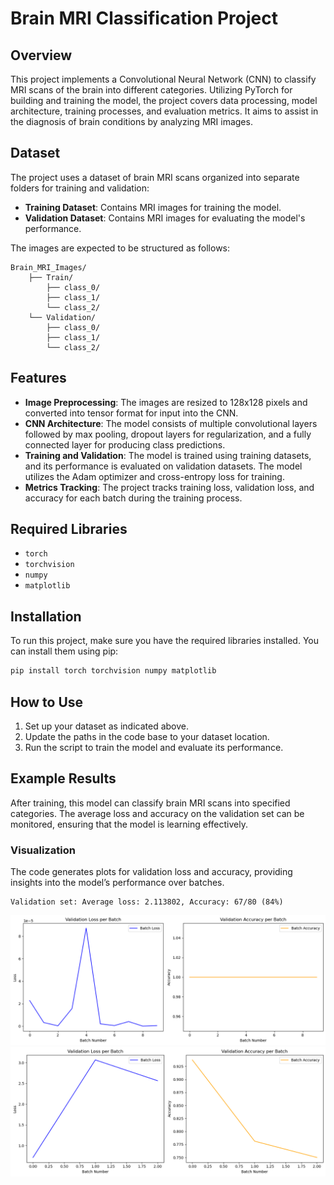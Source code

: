 
# Brain MRI Classification Project

## Overview
This project implements a Convolutional Neural Network (CNN) to classify MRI scans of the brain into different categories. Utilizing PyTorch for building and training the model, the project covers data processing, model architecture, training processes, and evaluation metrics. It aims to assist in the diagnosis of brain conditions by analyzing MRI images.

## Dataset
The project uses a dataset of brain MRI scans organized into separate folders for training and validation:
- **Training Dataset**: Contains MRI images for training the model.
- **Validation Dataset**: Contains MRI images for evaluating the model's performance.

The images are expected to be structured as follows:
```
Brain_MRI_Images/
    ├── Train/
        ├── class_0/
        ├── class_1/
        └── class_2/
    └── Validation/
        ├── class_0/
        ├── class_1/
        └── class_2/
```

## Features
- **Image Preprocessing**: The images are resized to 128x128 pixels and converted into tensor format for input into the CNN.
- **CNN Architecture**: The model consists of multiple convolutional layers followed by max pooling, dropout layers for regularization, and a fully connected layer for producing class predictions.
- **Training and Validation**: The model is trained using training datasets, and its performance is evaluated on validation datasets. The model utilizes the Adam optimizer and cross-entropy loss for training.
- **Metrics Tracking**: The project tracks training loss, validation loss, and accuracy for each batch during the training process.

## Required Libraries
- `torch`
- `torchvision`
- `numpy`
- `matplotlib`

## Installation
To run this project, make sure you have the required libraries installed. You can install them using pip:

```bash
pip install torch torchvision numpy matplotlib
```

## How to Use
1. Set up your dataset as indicated above.
2. Update the paths in the code base to your dataset location.
3. Run the script to train the model and evaluate its performance.

## Example Results
After training, this model can classify brain MRI scans into specified categories. The average loss and accuracy on the validation set can be monitored, ensuring that the model is learning effectively.

### Visualization
The code generates plots for validation loss and accuracy, providing insights into the model’s performance over batches.

```plaintext
Validation set: Average loss: 2.113802, Accuracy: 67/80 (84%)
```

![Per Batch](<Validation_loss_accuracy_per_batch.png>)
![Accuracy and Loss Plot](<Validation_loss_Accuracy.png>)
